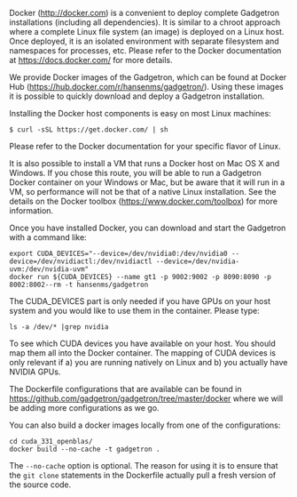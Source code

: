Docker (http://docker.com) is a convenient to deploy complete Gadgetron installations (including all dependencies). It is similar to a chroot approach where a complete Linux file system (an image) is deployed on a Linux host. Once deployed, it is an isolated environment with separate filesystem and namespaces for processes, etc. Please refer to the Docker documentation at https://docs.docker.com/ for more details.

We provide Docker images of the Gadgetron, which can be found at Docker Hub (https://hub.docker.com/r/hansenms/gadgetron/). Using these images it is possible to quickly download and deploy a Gadgetron installation. 

Installing the Docker host components is easy on most Linux machines:

    $ curl -sSL https://get.docker.com/ | sh

Please refer to the Docker documentation for your specific flavor of Linux. 

It is also possible to install a VM that runs a Docker host on Mac OS X and Windows. If you chose this route, you will be able to run a Gadgetron Docker container on your Windows or Mac, but be aware that it will run in a VM, so performance will not be that of a native Linux installation. See the details on the Docker toolbox (https://www.docker.com/toolbox) for more information. 

Once you have installed Docker, you can download and start the Gadgetron with a command like:

    export CUDA_DEVICES="--device=/dev/nvidia0:/dev/nvidia0 --device=/dev/nvidiactl:/dev/nvidiactl --device=/dev/nvidia-uvm:/dev/nvidia-uvm"
    docker run ${CUDA_DEVICES} --name gt1 -p 9002:9002 -p 8090:8090 -p 8002:8002--rm -t hansenms/gadgetron

The CUDA_DEVICES part is only needed if you have GPUs on your host system and you would like to use them in the container. Please type:

    ls -a /dev/* |grep nvidia

To see which CUDA devices you have available on your host. You should map them all into the Docker container. The mapping of CUDA devices is only relevant if a) you are running natively on Linux and b) you actually have NVIDIA GPUs. 

The Dockerfile configurations that are available can be found in https://github.com/gadgetron/gadgetron/tree/master/docker where we will be adding more configurations as we go. 

You can also build a docker images locally from one of the configurations:

    cd cuda_331_openblas/
    docker build --no-cache -t gadgetron .

The `--no-cache` option is optional. The reason for using it is to ensure that the `git clone` statements in the Dockerfile actually pull a fresh version of the source code. 